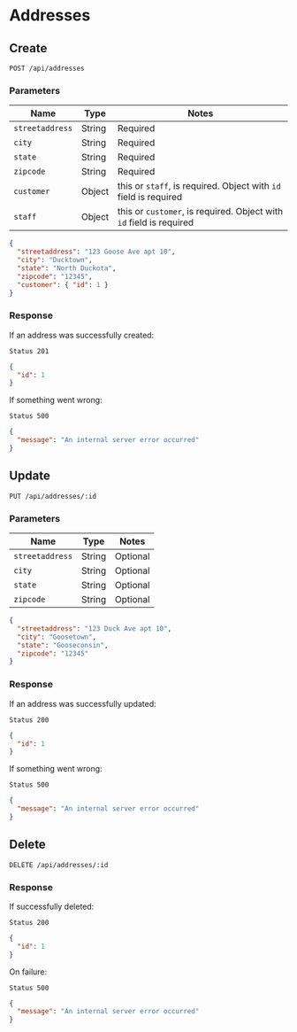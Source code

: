 # Addresses

## Create
`POST /api/addresses`

### Parameters
| Name            | Type   | Notes                                                               |
|-----------------|--------|---------------------------------------------------------------------|
| `streetaddress` | String | Required                                                            |
| `city`          | String | Required                                                            |
| `state`         | String | Required                                                            |
| `zipcode`       | String | Required                                                            |
| `customer`      | Object | this or `staff`, is required. Object with `id` field is required    |
| `staff`         | Object | this or `customer`, is required. Object with `id` field is required |

```json
{
  "streetaddress": "123 Goose Ave apt 10",
  "city": "Ducktown",
  "state": "North Duckota",
  "zipcode": "12345",
  "customer": { "id": 1 }
}
```

### Response
If an address was successfully created:

```
Status 201
```

```json
{
  "id": 1
}
```

If something went wrong:

```
Status 500
```

```json
{
  "message": "An internal server error occurred"
}
```

## Update
`PUT /api/addresses/:id`

### Parameters
| Name            | Type   | Notes    |
|-----------------|--------|----------|
| `streetaddress` | String | Optional |
| `city`          | String | Optional |
| `state`         | String | Optional |
| `zipcode`       | String | Optional |


```json
{
  "streetaddress": "123 Duck Ave apt 10",
  "city": "Goosetown",
  "state": "Gooseconsin",
  "zipcode": "12345"
}
```

### Response
If an address was successfully updated:

```
Status 200
```

```json
{
  "id": 1
}
```

If something went wrong:

```
Status 500
```

```json
{
  "message": "An internal server error occurred"
}
```

## Delete

`DELETE /api/addresses/:id`

### Response
If successfully deleted:

```
Status 200
```

```json
{
  "id": 1
}
```

On failure:

```
Status 500
```

```json
{
  "message": "An internal server error occurred"
}
```
